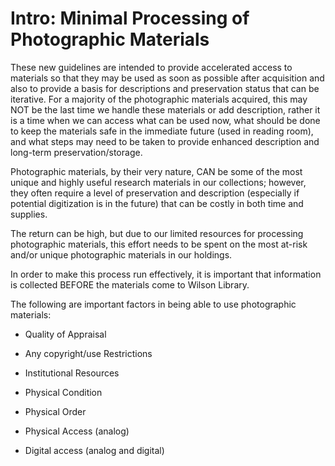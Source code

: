# Intro: Minimal Processing of Photographic Materials

These new guidelines are intended to provide accelerated access to materials so that they may be used as soon as possible after acquisition and also to provide a basis for descriptions  and preservation status that can be iterative.  For a majority of the photographic materials acquired, this may NOT be the last time we handle these materials or add description, rather it is a time when we can access what can be used now, what should be done to keep the materials safe in the immediate future (used in reading room), and what steps may need to be taken to provide enhanced description and long-term preservation/storage. 

Photographic materials, by their very nature, CAN be some of the most unique and highly useful research materials in our collections; however, they often require a level of preservation and description (especially if potential digitization is in the future)  that can be costly in both time and supplies. 
 
The return can be high, but due to our limited resources for processing photographic materials, this effort needs to be spent on the most at-risk and/or unique photographic materials in our holdings. 

In order to make this process run effectively, it is important that information is collected BEFORE the materials come to Wilson Library. 

The following are important factors in being able to use photographic materials:

- Quality of Appraisal 

- Any copyright/use Restrictions 

- Institutional Resources 

- Physical Condition 

- Physical Order 

- Physical Access (analog) 

- Digital access (analog and digital) 

